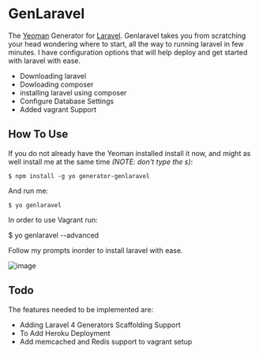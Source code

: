 # GenLaravel

The [Yeoman](https://github.com/yeoman/yeoman) Generator for [Laravel](http://laravel.com/).  Genlaravel takes you from scratching your head wondering where to start, all the way to running laravel in few minutes.  I have configuration options that will help deploy and get started with laravel with ease.

- Downloading laravel
- Dowloading composer
- installing laravel using composer
- Configure Database Settings
- Added vagrant Support

## How To Use

If you do not already have the Yeoman installed install it now, and might as well install me at the same time *(NOTE: don't type the `$`)*:

	$ npm install -g yo generator-genlaravel

And run me:

	$ yo genlaravel
	
In order to use Vagrant run:
  
  $ yo genlaravel --advanced

Follow my prompts inorder to install laravel with ease.

![image](http://i.imgur.com/gt8moSG.png)

## Todo
The features needed to be implemented are:
- Adding Laravel 4 Generators Scaffolding Support
- To Add Heroku Deployment
- Add memcached and Redis support to vagrant setup
